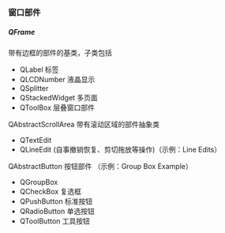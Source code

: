 ### 窗口部件

##### QFrame

带有边框的部件的基类，子类包括

* QLabel 标签
* QLCDNumber 液晶显示
* QSplitter
* QStackedWidget 多页面
* QToolBox 层叠窗口部件

QAbstractScrollArea 带有滚动区域的部件抽象类

* QTextEdit 
* QLineEdit (自事撤销恢复、剪切拖放等操作)（示例：Line Edits）

QAbstractButton 按钮部件 （示例：Group Box Example）

* QGroupBox
* QCheckBox 复选框
* QPushButton 标准按钮
* QRadioButton 单选按钮
* QToolButton 工具按钮